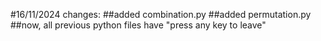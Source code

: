 #16/11/2024 changes:
##added combination.py
##added permutation.py
##now, all previous python files have "press any key to leave"
